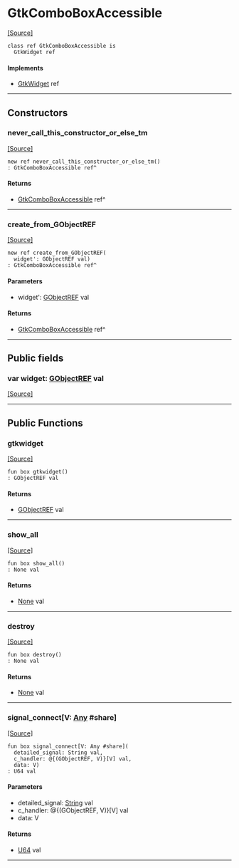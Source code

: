 # GtkComboBoxAccessible
<span class="source-link">[[Source]](src/gtk3/GtkComboBoxAccessible.md#L6)</span>
```pony
class ref GtkComboBoxAccessible is
  GtkWidget ref
```

#### Implements

* [GtkWidget](gtk3-GtkWidget.md) ref

---

## Constructors

### never_call_this_constructor_or_else_tm
<span class="source-link">[[Source]](src/gtk3/GtkComboBoxAccessible.md#L10)</span>


```pony
new ref never_call_this_constructor_or_else_tm()
: GtkComboBoxAccessible ref^
```

#### Returns

* [GtkComboBoxAccessible](gtk3-GtkComboBoxAccessible.md) ref^

---

### create_from_GObjectREF
<span class="source-link">[[Source]](src/gtk3/GtkComboBoxAccessible.md#L13)</span>


```pony
new ref create_from_GObjectREF(
  widget': GObjectREF val)
: GtkComboBoxAccessible ref^
```
#### Parameters

*   widget': [GObjectREF](gtk3-..-gobject-GObjectREF.md) val

#### Returns

* [GtkComboBoxAccessible](gtk3-GtkComboBoxAccessible.md) ref^

---

## Public fields

### var widget: [GObjectREF](gtk3-..-gobject-GObjectREF.md) val
<span class="source-link">[[Source]](src/gtk3/GtkComboBoxAccessible.md#L7)</span>



---

## Public Functions

### gtkwidget
<span class="source-link">[[Source]](src/gtk3/GtkComboBoxAccessible.md#L9)</span>


```pony
fun box gtkwidget()
: GObjectREF val
```

#### Returns

* [GObjectREF](gtk3-..-gobject-GObjectREF.md) val

---

### show_all
<span class="source-link">[[Source]](src/gtk3/GtkWidget.md#L4)</span>


```pony
fun box show_all()
: None val
```

#### Returns

* [None](builtin-None.md) val

---

### destroy
<span class="source-link">[[Source]](src/gtk3/GtkWidget.md#L7)</span>


```pony
fun box destroy()
: None val
```

#### Returns

* [None](builtin-None.md) val

---

### signal_connect\[V: [Any](builtin-Any.md) #share\]
<span class="source-link">[[Source]](src/gtk3/GtkWidget.md#L10)</span>


```pony
fun box signal_connect[V: Any #share](
  detailed_signal: String val,
  c_handler: @{(GObjectREF, V)}[V] val,
  data: V)
: U64 val
```
#### Parameters

*   detailed_signal: [String](builtin-String.md) val
*   c_handler: @{(GObjectREF, V)}[V] val
*   data: V

#### Returns

* [U64](builtin-U64.md) val

---

